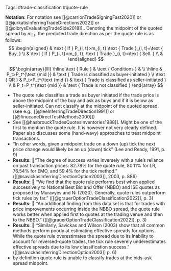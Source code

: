 Tags: #trade-classification #quote-rule 


**Notation:** For notation see [[@carrionTradeSigningFast2020]] or  [[@jurkatisInferringTradeDirections2022]] or [[@olbrysEvaluatingTradeSide2018]]..  Denoting the midpoint of the quoted spread by $m_{i, t}$, the predicted trade direction as per the quote rule is as follows:
$$
\begin{aligned}
& \text { If } P_{i, t}>m_{i, t} \text { Trade }_{i, t}=\text { Buy, } \\
& \text { If } P_{i, t}<m_{i, t}, \text { Trade }_{i, t}=\text { Sell. } \\
&
\end{aligned}
$$

$$
\begin{array}{lll}
\hline \text { Rule } & \text { Conditions } & \\
\hline & P_t>P_t^{\text {mid }} & \text { Trade is classified as buyer-initiated } \\
\text { QR } & P_t<P_t^{\text {mid }} & \text { Trade is classified as seller-initiated } \\
& P_t=P_t^{\text {mid }} & \text { Trade is not classified }
\end{array}
$$

- The quote rule classifies a trade as buyer initiated if the trade price is above the midpoint of the buy and ask as buys and if it is below as seller-initiated. Can not classify at the midpoint of the quoted spread. (see e.g., [[@leeInferringTradeDirection1991]] or [[@finucaneDirectTestMethods2000]])
- See [[@hasbrouckTradesQuotesInventories1988]]. Might be one of the first to mention the quote rule. It is however not very clearly defined. Paper also discusses some (hand-wavy) approaches to treat midpoint transactions.
- “In other words, given a midpoint trade on a down (up) tick the next price change would likely be an up (down) tick” (Lee and Ready, 1991, p. 9)
- **Results:** 💸“The degree of success varies inversely with a rule’s reliance on past transaction prices: 82.78% for the quote rule, 80.11% for LR, 76.54% for EMO, and 59.4% for the tick method.” ([[@savickasInferringDirectionOption2003]], 2003, p. 886)
- **Results:** 💸 “We find that the quote rule performs best when applied successively to National Best Bid and Offer (NBBO) and ISE quotes as proposed by Muravyev and Ni (2020). Generally, quote rules outperform tick rules by far.” ([[@grauerOptionTradeClassification2022]], p. 3)
- **Results:** 💸 “An additional finding from this data set is that for trades with price improvements occurring inside the NBBO spread, the quote rule works better when applied first to quotes at the trading venue and then to the NBBO.” ([[@grauerOptionTradeClassification2022]], p. 3)
- **Results:** 💸 “Similarly, Savickas and Wilson (2003) show that all common methods perform poorly at estimating effective spreads for options. While the quote rule overestimates the spread due to its inability to account for reversed-quote trades, the tick rule severely underestimates effective spreads due to its low classification success.” ([[@savickasInferringDirectionOption2003]] p. 6)
- by definition quote rule is unable to classify trades at the bids-ask spread midpoint.